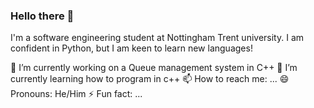 ### Hello there 👋
I'm a software engineering student at Nottingham Trent university. I am confident in Python, but I am keen to learn new languages!

🔭 I’m currently working on a Queue management system in C++ 
🌱 I’m currently learning how to program in c++
📫 How to reach me: ...
😄 Pronouns: He/Him
⚡ Fun fact: ...
